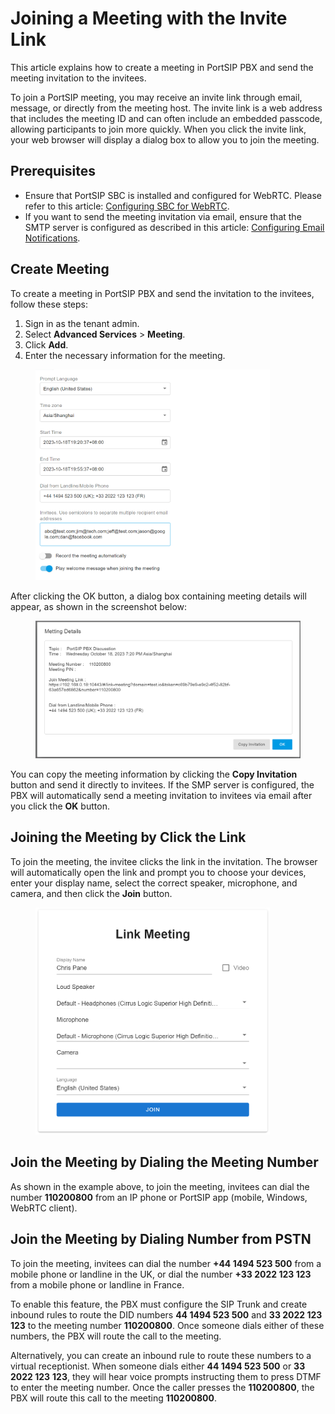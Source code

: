 # Joining a Meeting with the Invite Link

This article explains how to create a meeting in PortSIP PBX and send the meeting invitation to the invitees.

To join a PortSIP meeting, you may receive an invite link through email, message, or directly from the meeting host. The invite link is a web address that includes the meeting ID and can often include an embedded passcode, allowing participants to join more quickly. When you click the invite link, your web browser will display a dialog box to allow you to join the meeting.

## Prerequisites

* Ensure that PortSIP SBC is installed and configured for WebRTC. Please refer to this article: [Configuring SBC for WebRTC](../9-configuring-portsip-sbc/).
* If you want to send the meeting invitation via email, ensure that the SMTP server is configured as described in this article: [Configuring Email Notifications](../configuring-email-notifications.md).

## Create Meeting

To create a meeting in PortSIP PBX and send the invitation to the invitees, follow these steps:

1. Sign in as the tenant admin.
2. Select **Advanced Services** > **Meeting**.
3. Click **Add**.
4. Enter the necessary information for the meeting.

<figure><img src="../../../.gitbook/assets/create_meeting.png" alt="" width="375"><figcaption></figcaption></figure>

After clicking the OK button, a dialog box containing meeting details will appear, as shown in the screenshot below:

<figure><img src="../../../.gitbook/assets/meeting_invitation.png" alt=""><figcaption></figcaption></figure>

You can copy the meeting information by clicking the **Copy Invitation** button and send it directly to invitees. If the SMP server is configured, the PBX will automatically send a meeting invitation to invitees via email after you click the **OK** button.

## Joining the Meeting by Click the Link

To join the meeting, the invitee clicks the link in the invitation. The browser will automatically open the link and prompt you to choose your devices, enter your display name, select the correct speaker, microphone, and camera, and then click the **Join** button.

<figure><img src="../../../.gitbook/assets/link_meeting.png" alt="" width="375"><figcaption></figcaption></figure>

## Join the Meeting by Dialing the Meeting Number

As shown in the example above, to join the meeting, invitees can dial the number **110200800** from an IP phone or PortSIP app (mobile, Windows, WebRTC client).

## Join the Meeting by Dialing Number from PSTN

To join the meeting, invitees can dial the number **+44 1494 523 500** from a mobile phone or landline in the UK, or dial the number **+33 2022 123 123** from a mobile phone or landline in France.

To enable this feature, the PBX must configure the SIP Trunk and create inbound rules to route the DID numbers **44 1494 523 500** and **33 2022 123** **123** to the meeting number **110200800**. Once someone dials either of these numbers, the PBX will route the call to the meeting.

Alternatively, you can create an inbound rule to route these numbers to a virtual receptionist. When someone dials either **44 1494 523 500** or **33 2022 123** **123**, they will hear voice prompts instructing them to press DTMF to enter the meeting number. Once the caller presses the **110200800**, the PBX will route this call to the meeting **110200800**.



